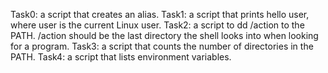 Task0: a script that creates an alias.
Task1: a script that prints hello user, where user is the current Linux user.
Task2: a script to dd /action to the PATH. /action should be the last directory the shell looks into when looking for a program.
Task3: a script that counts the number of directories in the PATH.
Task4: a script that lists environment variables.
